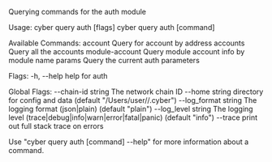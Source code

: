 Querying commands for the auth module

Usage:
  cyber query auth [flags]
  cyber query auth [command]

Available Commands:
  account        Query for account by address
  accounts       Query all the accounts
  module-account Query module account info by module name
  params         Query the current auth parameters

Flags:
  -h, --help   help for auth

Global Flags:
      --chain-id string     The network chain ID
      --home string         directory for config and data (default "/Users/user//.cyber")
      --log_format string   The logging format (json|plain) (default "plain")
      --log_level string    The logging level (trace|debug|info|warn|error|fatal|panic) (default "info")
      --trace               print out full stack trace on errors

Use "cyber query auth [command] --help" for more information about a command.
